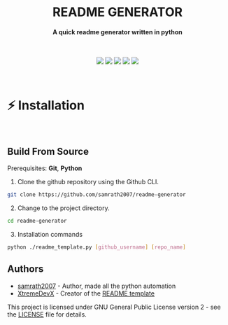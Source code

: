 <h1 align="center">README GENERATOR</h1>
<h4 align="center">
A quick readme generator written in python</h1>
<br>
<p align="center">
  <img src="https://img.shields.io/badge/version-1.0.0--beta-green">
  <img src="https://img.shields.io/github/license/samrath2007/readme-generator">
  <img src="https://img.shields.io/tokei/lines/github/samrath2007/readme-generator?label=lines%20of%20code">
  <img src="https://img.shields.io/github/languages/top/samrath2007/readme-generator">
  <img src="https://img.shields.io/github/repo-size/samrath2007/readme-generator">
</p>
<br>

# :zap: Installation
<br>

## Build From Source
Prerequisites: **Git**, **Python**

1. Clone the github repository using the Github CLI.
```sh
git clone https://github.com/samrath2007/readme-generator
```

2. Change to the project directory.
```sh
cd readme-generator
```

3. Installation commands
```sh
python ./readme_template.py [github_username] [repo_name]
```

## Authors
* [samrath2007](https://github.com/samrath2007) - Author, made all the python automation
* [XtremeDevX](https://github.com/XtremeDevX) - Creator of the [README template](https://github.com/XtremeDevX/README-Template)

This project is licensed under GNU General Public License version 2 - see the [LICENSE](LICENSE) file for details.

